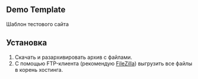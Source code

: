 ## Demo Template
Шаблон тестового сайта

## Установка 

1. Скачать и разархивировать архив с файлами.
2. С помощью FTP-клиента (рекомендую [FileZilla](https://filezilla-project.org/)) выгрузить все файлы в корень хостинга. 

